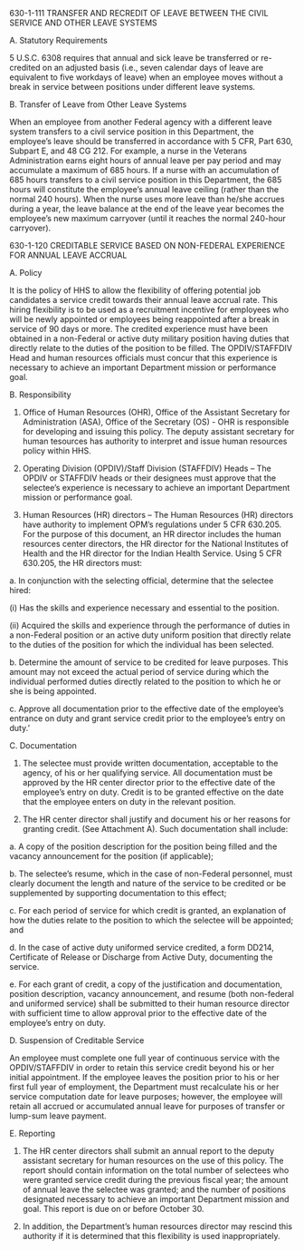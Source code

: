 
630-1-111 	TRANSFER AND RECREDIT OF LEAVE BETWEEN THE CIVIL SERVICE 			AND OTHER LEAVE SYSTEMS

A.	Statutory Requirements

5 U.S.C. 6308 requires that annual and sick leave be transferred or re-credited on an adjusted basis (i.e., seven calendar days of leave are equivalent to five workdays of leave) when an employee moves without a break in service between positions under different leave systems. 

B.	Transfer of Leave from Other Leave Systems

When an employee from another Federal agency with a different leave system transfers to a civil service position in this Department, the employee’s leave should be transferred in accordance with 5 CFR, Part 630, Subpart E, and 48 CG 212.  For example, a nurse in the Veterans Administration earns eight hours of annual leave per pay period and may accumulate a maximum of 685 hours.  If a nurse with an accumulation of 685 hours transfers to a civil service position in this Department, the 685 hours will constitute the employee’s annual leave ceiling (rather than the normal 240 hours). When the nurse uses more leave than he/she accrues during a year, the leave balance at the end of the leave year becomes the employee’s new maximum carryover (until it reaches the normal 240-hour carryover).

630-1-120	CREDITABLE SERVICE BASED ON NON-FEDERAL EXPERIENCE FOR 			ANNUAL LEAVE ACCRUAL

A.	Policy 

It is the policy of HHS to allow the flexibility of offering potential job candidates a service credit towards their annual leave accrual rate.  This hiring flexibility is to be used as a recruitment incentive for employees who will be newly appointed or employees being reappointed after a break in service of 90 days or more.  The credited experience must have been obtained in a non-Federal or active duty military position having duties that directly relate to the duties of the position to be filled.  The OPDIV/STAFFDIV Head and human resources officials must concur that this experience is necessary to achieve an important Department mission or performance goal.

B.	Responsibility

1.	Office of Human Resources (OHR), Office of the Assistant Secretary for Administration (ASA), Office of the Secretary (OS) - OHR is responsible for developing and issuing this policy.  The deputy assistant secretary for human tesources has authority to interpret and issue human resources policy within HHS. 

2.	Operating Division (OPDIV)/Staff Division (STAFFDIV) Heads – The OPDIV or STAFFDIV heads or their designees must approve that the selectee’s experience is necessary to achieve an important Department mission or performance goal.

3.	Human Resources (HR) directors – The Human Resources (HR) directors have authority to implement OPM’s regulations under 5 CFR 630.205.  For the purpose of this document, an HR director includes the human resources center directors, the HR director for the National Institutes of Health and the HR director for the Indian Health Service.  Using 5 CFR 630.205, the HR directors must:

a.	In conjunction with the selecting official, determine that the selectee hired:

(i)	Has the skills and experience necessary and essential to the position.

(ii)	Acquired the skills and experience through the performance of duties in a non-Federal position or an active duty uniform position that directly relate to the duties of the position for which the individual has been selected.

b.	Determine the amount of service to be credited for leave purposes.  This amount may not exceed the actual period of service during which the individual performed duties directly related to the position to which he or she is being appointed.

c.	Approve all documentation prior to the effective date of the employee’s entrance on duty and grant service credit prior to the employee’s entry on duty.’

C.	Documentation

1.	The selectee must provide written documentation, acceptable to the agency, of his or her qualifying service.  All documentation must be approved by the HR center director prior to the effective date of the employee’s entry on duty.  Credit is to be granted effective on the date that the employee enters on duty in the relevant position.  

2.	The HR center director shall justify and document his or her reasons for granting credit.  (See Attachment A). Such documentation shall include:  

a.	A copy of the position description for the position being filled and the vacancy announcement for the position (if applicable);

b.	The selectee’s resume, which in the case of non-Federal personnel, must clearly document the length and nature of the service to be credited or be supplemented by supporting documentation to this effect;

c.	For each period of service for which credit is granted, an explanation of how the duties relate to the position to which the selectee will be appointed; and

d.	In the case of active duty uniformed service credited, a form DD214, Certificate of Release or Discharge from Active Duty, documenting the service. 

e.	For each grant of credit, a copy of the justification and documentation, position description, vacancy announcement, and resume (both non-federal and uniformed service) shall be submitted to their human resource director with sufficient time to allow approval prior to the effective date of the employee’s entry on duty.

D.	Suspension of Creditable Service

An employee must complete one full year of continuous service with the OPDIV/STAFFDIV in order to retain this service credit beyond his or her initial appointment.  If the employee leaves the position prior to his or her first full year of employment, the Department must recalculate his or her service computation date for leave purposes; however, the employee will retain all accrued or accumulated annual leave for purposes of transfer or lump-sum leave payment.

E.	Reporting

1.	The HR center directors shall submit an annual report to the deputy assistant secretary for human resources on the use of this policy.  The report should contain information on the total number of selectees who were granted service credit during the previous fiscal year; the amount of annual leave the selectee was granted; and the number of positions designated necessary to achieve an important Department mission and goal.  This report is due on or before October 30.

2.	In addition, the Department’s human resources director may rescind this authority if it is determined that this flexibility is used inappropriately.

